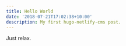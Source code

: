 ```yaml
---
title: Hello World
date: '2018-07-21T17:02:38+10:00'
description: My first hugo-netlify-cms post.
---
```

Just relax.
